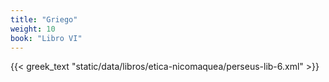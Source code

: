 ```yaml
---
title: "Griego"
weight: 10
book: "Libro VI"
---
```

{{< greek_text "static/data/libros/etica-nicomaquea/perseus-lib-6.xml" >}}